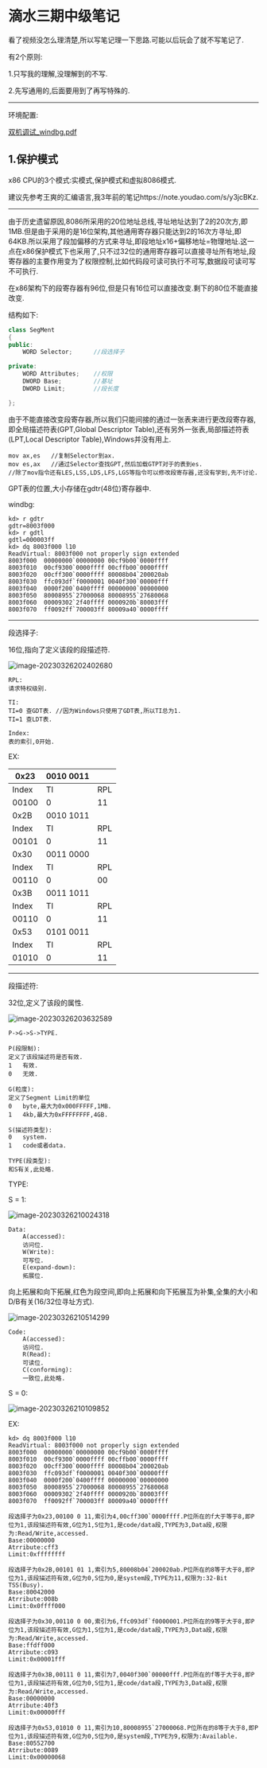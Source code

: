 # 滴水三期中级笔记

看了视频没怎么理清楚,所以写笔记理一下思路.可能以后玩会了就不写笔记了.

有2个原则:

1.只写我的理解,没理解到的不写.

2.先写通用的,后面要用到了再写特殊的.

------

环境配置:

 [双机调试_windbg.pdf](双机调试_windbg.pdf) 

## 1.保护模式

x86 CPU的3个模式:实模式,保护模式和虚拟8086模式.

建议先参考王爽的汇编语言,我3年前的笔记https://note.youdao.com/s/y3jcBKz.

------

由于历史遗留原因,8086所采用的20位地址总线,寻址地址达到了2的20次方,即1MB.但是由于采用的是16位架构,其他通用寄存器只能达到2的16次方寻址,即64KB.所以采用了段加偏移的方式来寻址,即段地址x16+偏移地址=物理地址.这一点在x86保护模式下也采用了,只不过32位的通用寄存器可以直接寻址所有地址,段寄存器的主要作用变为了权限控制,比如代码段可读可执行不可写,数据段可读可写不可执行.

在x86架构下的段寄存器有96位,但是只有16位可以直接改变.剩下的80位不能直接改变.

结构如下:

```c++
class SegMent
{
public:
	WORD Selector;		//段选择子

private:
	WORD Attributes;	//权限
	DWORD Base;			//基址
	DWORD Limit;		//段长度

};
```

由于不能直接改变段寄存器,所以我们只能间接的通过一张表来进行更改段寄存器,即全局描述符表(GPT,Global Descriptor Table),还有另外一张表,局部描述符表(LPT,Local Descriptor Table),Windows并没有用上.

```assembly
mov ax,es	//复制Selector到ax.
mov es,ax	//通过Selector查找GPT,然后加载GTPT对于的表到es.
//除了mov指令还有LES,LSS,LDS,LFS,LGS等指令可以修改段寄存器,还没有学到,先不讨论.
```

GPT表的位置,大小存储在gdtr(48位)寄存器中.

windbg:

```
kd> r gdtr
gdtr=8003f000
kd> r gdtl
gdtl=000003ff
kd> dq 8003f000 l10
ReadVirtual: 8003f000 not properly sign extended
8003f000  00000000`00000000 00cf9b00`0000ffff
8003f010  00cf9300`0000ffff 00cffb00`0000ffff
8003f020  00cff300`0000ffff 80008b04`200020ab
8003f030  ffc093df`f0000001 0040f300`00000fff
8003f040  0000f200`0400ffff 00000000`00000000
8003f050  80008955`27000068 80008955`27680068
8003f060  00009302`2f40ffff 0000920b`80003fff
8003f070  ff0092ff`700003ff 80009a40`0000ffff
```

------

段选择子:

16位,指向了定义该段的段描述符. 

![image-20230326202402680](./%E6%BB%B4%E6%B0%B4%E4%B8%89%E6%9C%9F%E4%B8%AD%E7%BA%A7%E7%AC%94%E8%AE%B0.assets/image-20230326202402680.png)

```
RPL:
请求特权级别.

TI:
TI=0 查GDT表.	//因为Windows只使用了GDT表,所以TI总为1.
TI=1 查LDT表.

Index:
表的索引,0开始.
```

EX:

| 0x23  | 0010 0011 |      |
| ----- | --------- | ---- |
| Index | TI        | RPL  |
| 00100 | 0         | 11   |
| 0x2B  | 0010 1011 |      |
| Index | TI        | RPL  |
| 00101 | 0         | 11   |
| 0x30  | 0011 0000 |      |
| Index | TI        | RPL  |
| 00110 | 0         | 00   |
| 0x3B  | 0011 1011 |      |
| Index | TI        | RPL  |
| 00110 | 0         | 11   |
| 0x53  | 0101 0011 |      |
| Index | TI        | RPL  |
| 01010 | 0         | 11   |

------

段描述符:

32位,定义了该段的属性.

![image-20230326203632589](./%E6%BB%B4%E6%B0%B4%E4%B8%89%E6%9C%9F%E4%B8%AD%E7%BA%A7%E7%AC%94%E8%AE%B0.assets/image-20230326203632589.png)

```
P->G->S->TYPE.

P(段限制):
定义了该段描述符是否有效.
1	有效.
0	无效.

G(粒度):
定义了Segment Limit的单位
0	byte,最大为0x000FFFFF,1MB.
1	4kb,最大为0xFFFFFFFF,4GB.

S(描述符类型):
0	system.
1	code或者data.

TYPE(段类型):
和S有关,此处略.
```

TYPE:

S = 1:

![image-20230326210024318](./%E6%BB%B4%E6%B0%B4%E4%B8%89%E6%9C%9F%E4%B8%AD%E7%BA%A7%E7%AC%94%E8%AE%B0.assets/image-20230326210024318.png)

```
Data:
    A(accessed):
    访问位.
    W(Write):
    可写位.
    E(expand-down):
    拓展位.
```

向上拓展和向下拓展,红色为段空间,即向上拓展和向下拓展互为补集,全集的大小和D/B有关(16/32位寻址方式).

![image-20230326210514299](./%E6%BB%B4%E6%B0%B4%E4%B8%89%E6%9C%9F%E4%B8%AD%E7%BA%A7%E7%AC%94%E8%AE%B0.assets/image-20230326210514299.png)

```
Code:
    A(accessed):
    访问位.
    R(Read):
    可读位.
    C(conforming):
    一致位,此处略.
```

S = 0:

![image-20230326210109852](./%E6%BB%B4%E6%B0%B4%E4%B8%89%E6%9C%9F%E4%B8%AD%E7%BA%A7%E7%AC%94%E8%AE%B0.assets/image-20230326210109852.png)

EX:

```
kd> dq 8003f000 l10
ReadVirtual: 8003f000 not properly sign extended
8003f000  00000000`00000000 00cf9b00`0000ffff
8003f010  00cf9300`0000ffff 00cffb00`0000ffff
8003f020  00cff300`0000ffff 80008b04`200020ab
8003f030  ffc093df`f0000001 0040f300`00000fff
8003f040  0000f200`0400ffff 00000000`00000000
8003f050  80008955`27000068 80008955`27680068
8003f060  00009302`2f40ffff 0000920b`80003fff
8003f070  ff0092ff`700003ff 80009a40`0000ffff

段选择子为0x23,00100 0 11,索引为4,00cff300`0000ffff.P位所在的f大于等于8,即P位为1,该段描述符有效,G位为1,S位为1,是code/data段,TYPE为3,Data段,权限为:Read/Write,accessed.
Base:00000000
Atrribute:cff3
Limit:0xffffffff

段选择子为0x2B,00101 01 1,索引为5,80008b04`200020ab.P位所在的8等于大于8,即P位为1,该段描述符有效,G位为0,S位为0,是system段,TYPE为11,权限为:32-Bit TSS(Busy).
Base:80042000
Atrribute:008b
Limit:0x0ffff000

段选择子为0x30,00110 0 00,索引为6,ffc093df`f0000001.P位所在的9等于大于8,即P位为1,该段描述符有效,G位为1,S位为1,是code/data段,TYPE为3,Data段,权限为:Read/Write,accessed.
Base:ffdff000
Atrribute:c093
Limit:0x00001fff

段选择子为0x3B,00111 0 11,索引为7,0040f300`00000fff.P位所在的f等于大于8,即P位为1,该段描述符有效,G位为0,S位为1,是code/data段,TYPE为3,Data段,权限为:Read/Write,accessed.
Base:00000000
Atrribute:40f3
Limit:0x00000fff

段选择子为0x53,01010 0 11,索引为10,80008955`27000068.P位所在的8等于大于8,即P位为1,该段描述符有效,G位为0,S位为0,是system段,TYPE为9,权限为:Available.
Base:80552700
Atrribute:0089
Limit:0x00000068
```

